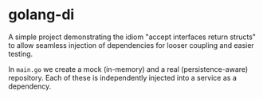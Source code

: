 # golang-di

A simple project demonstrating the idiom "accept interfaces return structs" to allow
seamless injection of dependencies for looser coupling and easier testing.

In `main.go` we create a mock (in-memory) and a real (persistence-aware) repository. 
Each of these is independently injected into a service as a dependency. 

